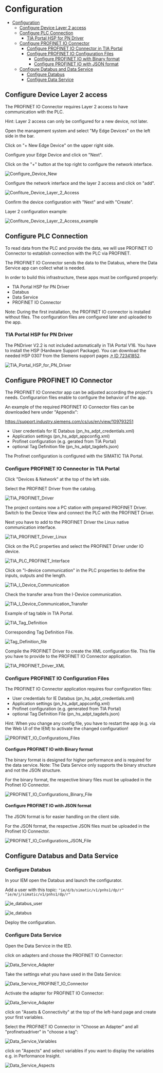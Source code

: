 # Configuration 

- [Configuration](#configuration)
  - [Configure Device Layer 2 access](#configure-device-layer-2-access)
  - [Configure PLC Connection](#configure-plc-connection)
    - [TIA Portal HSP for PN Driver](#tia-portal-hsp-for-pn-driver)
  - [Configure PROFINET IO Connector](#configure-profinet-io-connector)
    - [Configure PROFINET IO Connector in TIA Portal](#configure-profinet-io-connector-in-tia-portal)
    - [Configure PROFINET IO Configuration Files](#configure-profinet-io-configuration-files)
      - [Configure PROFINET IO with Binary format](#configure-profinet-io-with-binary-format)
      - [Configure PROFINET IO with JSON format](#configure-profinet-io-with-json-format)
  - [Configure Databus and Data Service](#configure-databus-and-data-service)
    - [Configure Databus](#configure-databus)
    - [Configure Data Service](#configure-data-service)

## Configure Device Layer 2 access

The PROFINET IO Connector requires Layer 2 access to have communication with the PLC.

Hint: Layer 2 access can only be configured for a new device, not later.

Open the management system and select "My Edge Devices" on the left side in the bar.

Click on "+ New Edge Device" on the upper right side.

Configure your Edge Device and click on "Next".

Click on the "+" button at the top right to configure the network interface.

![Configure_Device_New](graphics/Configure_Device_New.PNG)

Configure the network interface and the layer 2 access and click on "add".

![Confiture_Device_Layer_2_Access](graphics/Configure_Device_Layer_2_Access.PNG)

Confirm the device configuration with "Next" and with "Create".

Layer 2 configuration example:

![Confiture_Device_Layer_2_Access_example](graphics/Configure_Device_Layer_2_Access_example.PNG)

## Configure PLC Connection

To read data from the PLC and provide the data, we will use PROFINET IO Connector to establish connection with the PLC via PROFINET.

The PROFINET IO Connector sends the data to the Databus, where the Data Service app can collect what is needed.

In order to build this infrastructure, these apps must be configured properly:

- TIA Portal HSP for PN Driver
- Databus
- Data Service
- PROFINET IO Connector

Note: During the first installation, the PROFINET IO connector is installed without files. The configuration files are configured later and uploaded to the app.

### TIA Portal HSP for PN Driver

The PNDriver V2.2 is not included automatically in TIA Portal V16. You have to install the HSP (Hardware Support Package).
You can download the needed HSP 0307 from the Siemens support pages [↗ ID 72341852](https://support.industry.siemens.com/cs/ww/en/view/72341852).

![TIA_Portal_HSP_for_PN_Driver](graphics/TIA_Portal_HSP_for_PN_Driver.PNG)

## Configure PROFINET IO Connector 

The PROFINET IO Connector app can be adjusted according the project's needs. 
Configurarion files enable to configure the behavior of the app.

An example of the required PROFINET IO Connector files can be downloaded here under "Appendix":

https://support.industry.siemens.com/cs/us/en/view/109793251

- User credentials for IE Databus (pn_hs_adpt_credentials.xml)
- Application settings (pn_hs_adpt_appconfig.xml)
- Profinet configuration (e.g. gerated from TIA Portal)
- optional Tag Definition file (pn_hs_adpt_tagdefs.json)

The Profinet configuration is configured with the SIMATIC TIA Portal.

### Configure PROFINET IO Connector in TIA Portal

Click "Devices & Network" at the top of the left side.

Select the PROFINET Driver from the catalog.

![TIA_PROFINET_Driver](graphics/TIA_PROFINET_Driver.PNG)

The project contains now a PC station with prepared PROFINET Driver. Switch to the Device View and connect the PLC with the PROFINET Driver.

Next you have to add to the PROFINET Driver the Linux native communication interface.

![TIA_PROFINET_Driver_Linux](graphics/TIA_PROFINET_Driver_Linux.PNG)

Click on the PLC properties and select the PROFINET Driver under IO device.

![TIA_PLC_PROFINET_Interface](graphics/TIA_PLC_PROFINET_Interface.PNG)

Click on "I-device communication" in the PLC properties to define the inputs, outputs and the length.

![TIA_I_Device_Communication](graphics/TIA_I_Device_Communication.PNG)

Check the transfer area from the I-Device communication.

![TIA_I_Device_Communication_Transfer](graphics/TIA_I_Device_Communication_Transfer.PNG)

Example of tag table in TIA Portal.

![TIA_Tag_Definition](graphics/TIA_Tag_Definition.PNG)

Corresponding Tag Definition File.

![Tag_Definition_file](graphics/Tag_Definition_file.PNG)

Compile the PROFINET Driver to create the XML configuration file.
This file you have to provide to the PROFINET IO Connector application.

![TIA_PROFINET_Driver_XML](graphics/TIA_PROFINET_Driver_XML.PNG)

### Configure PROFINET IO Configuration Files

The PROFINET IO Connector application requires four configuration files:

- User credentials for IE Databus (pn_hs_adpt_credentials.xml)
- Application settings (pn_hs_adpt_appconfig.xml)
- Profinet configuration (e.g. generated from TIA Portal)
- optional Tag Definition File (pn_hs_adpt_tagdefs.json)

Hint: When you change any config file, you have to restart the app (e.g. via the Web UI of the IEM) to activate the changed configuration!

![PROFINET_IO_Configurations_Files](graphics/PROFINET_IO_Configurations_Files.PNG)

#### Configure PROFINET IO with Binary format

The binary format is designed for higher performance and is required for the data service.
Note: The Data Service only supports the binary structure and not the JSON structure.

For the binary format, the respective binary files must be uploaded in the Profinet IO Connector.

![PROFINET_IO_Configurations_Binary_File](graphics/PROFINET_IO_Configurations_Binary_File.PNG)

#### Configure PROFINET IO with JSON format

The JSON format is for easier handling on the client side.

For the JSON format, the respective JSON files must be uploaded in the Profinet IO Connector.

![PROFINET_IO_Configurations_JSON_File](graphics/PROFINET_IO_Configurations_JSON_File.PNG)

## Configure Databus and Data Service 

### Configure Databus

In your IEM open the Databus and launch the configurator.

Add a user with this topic:
`"ie/d/b/simatic/v1/pnhs1/dp/r"`
`"ie/m/j/simatic/v1/pnhs1/dp/r"`

![ie_databus_user](graphics/IE_Databus_User.PNG)

![ie_databus](graphics/IE_Databus.PNG)

Deploy the configuration.

### Configure Data Service

Open the Data Service in the IED.

click on adapters and chosse the PROFINET IO Connector:

![Data_Service_Adapter](graphics/Data_Service_Adapters_Profinet_IO_Connctor.PNG)

Take the settings what you have used in the Data Service:

![Data_Service_PROFINET_IO_Connector](graphics/Data_Service_PROFINET_IO_Connector.PNG)

Activate the adapter for PROFINET IO Connector:

![Data_Service_Adapter](graphics/Data_Service_Adapters.PNG)

click on "Assets & Connectivity" at the top of the left-hand page and create your first variables.

Select the PROFINET IO Connector in "Choose an Adapter" and all "profinetxadriver" in "choose a tag":

![Data_Service_Variables](graphics/Data_Service_Data_Service_Variable.PNG)

click on "Aspects" and select variables if you want to display the variables e.g. in Performance Insight.

![Data_Service_Aspects](graphics/Data_Service_Data_Service_Aspects.PNG)